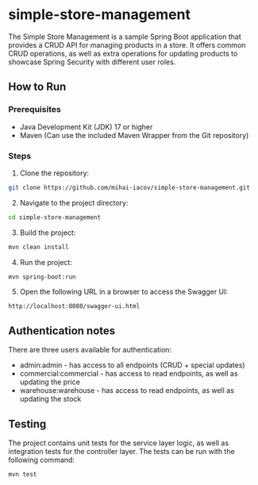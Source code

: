 # simple-store-management
The Simple Store Management is a sample Spring Boot application that provides a CRUD API for managing products in a store. It offers common CRUD operations, as well as extra operations for updating products to showcase Spring Security with different user roles.

## How to Run

### Prerequisites

- Java Development Kit (JDK) 17 or higher
- Maven (Can use the included Maven Wrapper from the Git repository)

### Steps
1. Clone the repository:
```bash
git clone https://github.com/mihai-iacov/simple-store-management.git
```
2. Navigate to the project directory:
```bash
cd simple-store-management
```
3. Build the project:
```bash
mvn clean install
```
4. Run the project:
```bash
mvn spring-boot:run
```
5. Open the following URL in a browser to access the Swagger UI:
```
http://localhost:8080/swagger-ui.html
```

## Authentication notes
There are three users available for authentication:
- admin:admin - has access to all endpoints (CRUD + special updates)
- commercial:commercial - has access to read endpoints, as well as updating the price
- warehouse:warehouse - has access to read endpoints, as well as updating the stock

## Testing
The project contains unit tests for the service layer logic, as well as integration tests for the controller layer. The tests can be run with the following command:
```bash
mvn test
```
